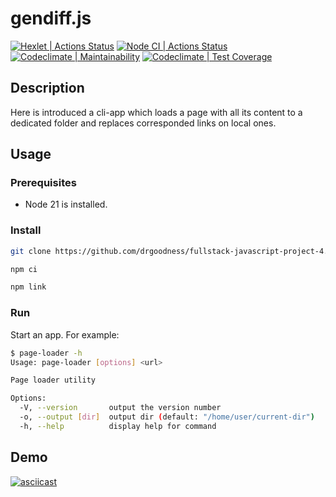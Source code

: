 # gendiff.js
[![Hexlet | Actions Status](https://github.com/drgoodness/fullstack-javascript-project-4/actions/workflows/hexlet-check.yml/badge.svg)](https://github.com/drgoodness/fullstack-javascript-project-4/actions)
[![Node CI | Actions Status](https://github.com/drgoodness/fullstack-javascript-project-4/actions/workflows/node-ci.yml/badge.svg)](https://github.com/drgoodness/fullstack-javascript-project-4/actions)
[![Codeclimate | Maintainability](https://api.codeclimate.com/v1/badges/4a0161838c007ecaa89d/maintainability)](https://codeclimate.com/github/drgoodness/fullstack-javascript-project-4/maintainability)
[![Codeclimate | Test Coverage](https://api.codeclimate.com/v1/badges/4a0161838c007ecaa89d/test_coverage)](https://codeclimate.com/github/drgoodness/fullstack-javascript-project-4/test_coverage)

## Description
Here is introduced a cli-app which loads a page with all its content to a dedicated folder and replaces corresponded links on local ones.

## Usage
### Prerequisites
- Node 21 is installed.
### Install
```bash
git clone https://github.com/drgoodness/fullstack-javascript-project-4.git

npm ci

npm link
```
### Run
Start an app. For example:
```bash
$ page-loader -h
Usage: page-loader [options] <url>

Page loader utility

Options:
  -V, --version       output the version number
  -o, --output [dir]  output dir (default: "/home/user/current-dir")
  -h, --help          display help for command
```

## Demo
[![asciicast](https://asciinema.org/a/w2Rrm75EZouzuc0TP1dRnG6Z8.svg)](https://asciinema.org/a/w2Rrm75EZouzuc0TP1dRnG6Z8)